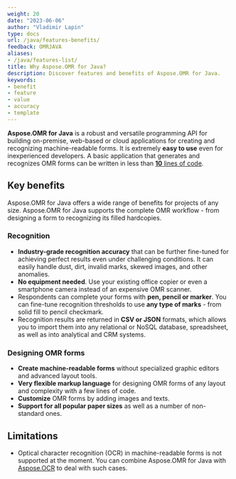 ```yaml
---
weight: 20
date: "2023-06-06"
author: "Vladimir Lapin"
type: docs
url: /java/features-benefits/
feedback: OMRJAVA
aliases:
- /java/features-list/
title: Why Aspose.OMR for Java?
description: Discover features and benefits of Aspose.OMR for Java.
keywords:
- benefit
- feature
- value
- accuracy
- template
---
```


**Aspose.OMR for Java** is a robust and versatile programming API for building on-premise, web-based or cloud applications for creating and recognizing machine-readable forms. It is extremely **easy to use** even for inexperienced developers. A basic application that generates and recognizes OMR forms can be written in less than [**10** lines of code](/omr/java/hello-world/).

## Key benefits

Aspose.OMR for Java offers a wide range of benefits for projects of any size. Aspose.OMR for Java supports the complete OMR workflow - from designing a form to recognizing its filled hardcopies.  

### Recognition

- **Industry-grade recognition accuracy** that can be further fine-tuned for achieving perfect results even under challenging conditions. It can easily handle dust, dirt, invalid marks, skewed images, and other anomalies.
- **No equipment needed**. Use your existing office copier or even a smartphone camera instead of an expensive OMR scanner.
- Respondents can complete your forms with **pen, pencil or marker**. You can fine-tune recognition thresholds to use **any type of marks** - from solid fill to pencil checkmark.
- Recognition results are returned in **CSV or JSON** formats, which allows you to import them into any relational or NoSQL database, spreadsheet, as well as into analytical and CRM systems.

### Designing OMR forms

- **Create machine-readable forms** without specialized graphic editors and advanced layout tools.
- **Very flexible markup language** for designing OMR forms of any layout and complexity with a few lines of code.
- **Customize** OMR forms by adding images and texts.
- **Support for all popular paper sizes** as well as a number of non-standard ones.

## Limitations

- Optical character recognition (OCR) in machine-readable forms is not supported at the moment. You can combine Aspose.OMR for Java with [Aspose.OCR](https://products.aspose.app/ocr) to deal with such cases.
